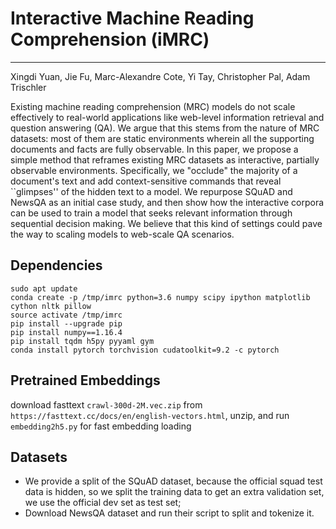 # Interactive Machine Reading Comprehension (iMRC)
---------------------------------------------------------------------------
Xingdi Yuan, Jie Fu, Marc-Alexandre Cote, Yi Tay, Christopher Pal, Adam Trischler

Existing machine reading comprehension (MRC) models do not scale effectively to real-world applications like web-level information retrieval and question answering (QA). We argue that this stems from the nature of MRC datasets: most of them are static environments wherein all the supporting documents and facts are fully observable. In this paper, we propose a simple method that reframes existing MRC datasets as interactive, partially observable environments. Specifically, we "occlude" the majority of a document's text and add context-sensitive commands that reveal ``glimpses'' of the hidden text to a model. We repurpose SQuAD and NewsQA as an initial case study, and then show how the interactive corpora can be used to train a model that seeks relevant information through sequential decision making. We believe that this kind of settings could pave the way to scaling models to web-scale QA scenarios.


## Dependencies

```
sudo apt update
conda create -p /tmp/imrc python=3.6 numpy scipy ipython matplotlib cython nltk pillow
source activate /tmp/imrc
pip install --upgrade pip
pip install numpy==1.16.4
pip install tqdm h5py pyyaml gym
conda install pytorch torchvision cudatoolkit=9.2 -c pytorch
```

## Pretrained Embeddings
download fasttext `crawl-300d-2M.vec.zip` from `https://fasttext.cc/docs/en/english-vectors.html`, unzip, and run `embedding2h5.py` for fast embedding loading

## Datasets
* We provide a split of the SQuAD dataset, because the official squad test data is hidden, so we split the training data to get an extra validation set, we use the official dev set as test set;
* Download NewsQA dataset and run their script to split and tokenize it.
